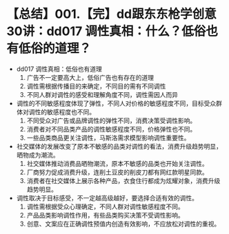 # 【总结】001.【完】dd跟东东枪学创意30讲：dd017 调性真相：什么？低俗也有低俗的道理？

-   dd017 调性真相：低俗也有道理
    1.  广告不一定要高大上，低俗广告也有存在的道理
    2.  调性需根据传播目的来确定，不同目的需有不同调性
    3.  不同人群对调性的感受和理解角度不同，调性需因人而异
-   调性的不同敏感程度体现了弹性，不同人对价格的敏感程度不同，目标受众群体对调性的敏感程度也不同。
    1.  不同受众对广告或品牌调性的弹性不同，消费决策受调性影响。
    2.  消费者对不同品类产品的调性敏感程度不同，价格弹性也不同。
    3.  一些品类商品更关注调性，马斯洛需求模型影响调性重要性。
-   社交媒体的发展改变了原本不敏感的品类对调性的看法，消费升级趋势明显，晒物成为潮流。
    1.  社交媒体推动消费品晒物潮流，原本不敏感的品类也开始关注调性。
    2.  厂商努力促成消费升级，连削土豆皮的削皮刀都有网红款明星同款。
    3.  消费者在社交媒体上展示各种产品，衣食住行都成为炫耀对象，消费升级趋势明显。
-   调性取决于目标感受，不一定越高级越好，要选择合适有效的调性。
    1.  调性需根据受众心理确定，不同人群对调性敏感程度不同。
    2.  产品品类影响调性作用，有些品类购买决策不受调性影响。
    3.  创意、文案应在正确调性预值内创造有效影响，不应放松对调性的重视。